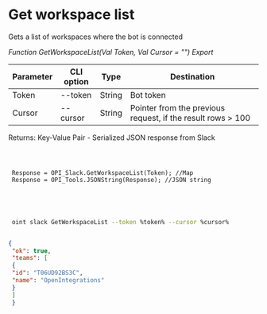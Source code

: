 ﻿---
sidebar_position: 2
---

# Get workspace list
 Gets a list of workspaces where the bot is connected


*Function GetWorkspaceList(Val Token, Val Cursor = "") Export*

 | Parameter | CLI option | Type | Destination |
 |-|-|-|-|
 | Token | --token | String | Bot token |
 | Cursor | --cursor | String | Pointer from the previous request, if the result rows > 100 |

 
 Returns: Key-Value Pair - Serialized JSON response from Slack

```bsl title="Code example"
	
 
 
 Response = OPI_Slack.GetWorkspaceList(Token); //Map
 Response = OPI_Tools.JSONString(Response); //JSON string
 

	
```

```sh title="CLI command example"
 
 oint slack GetWorkspaceList --token %token% --cursor %cursor%

```


```json title="Result"

{
 "ok": true,
 "teams": [
 {
 "id": "T06UD92BS3C",
 "name": "OpenIntegrations"
 }
 ]
 }

```
